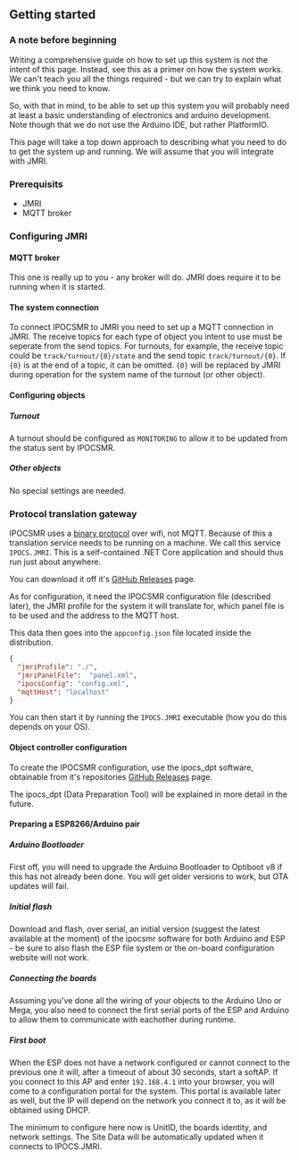 ## Getting started

### A note before beginning

Writing a comprehensive guide on how to set up this system is not the intent of
this page. Instead, see this as a primer on how the system works. We can't
teach you all the things required - but we can try to explain what we think you
need to know.

So, with that in mind, to be able to set up this system you will probably need
at least a basic understanding of electronics and arduino development.
Note though that we do not use the Arduino IDE, but rather PlatformIO.

This page will take a top down approach to describing what you need to do to get
the system up and running. We will assume that you will integrate with JMRI.

### Prerequisits

* JMRI
* MQTT broker

### Configuring JMRI

#### MQTT broker

This one is really up to you - any broker will do. JMRI does require it to be
running when it is started.

#### The system connection

To connect IPOCSMR to JMRI you need to set up a MQTT connection in JMRI.
The receive topics for each type of object you intent to use must be seperate
from the send topics. For turnouts, for example, the receive topic could be
`track/turnout/{0}/state` and the send topic `track/turnout/{0}`.
If `{0}` is at the end of a topic, it can be omitted. `{0}` will be replaced by
JMRI during operation for the system name of the turnout (or other object).

#### Configuring objects

##### Turnout

A turnout should be configured as `MONITORING` to allow it to be updated from
the status sent by IPOCSMR.

##### Other objects

No special settings are needed.

### Protocol translation gateway

IPOCSMR uses a [binary protocol][ipocs] over wifi, not MQTT. Because of this a
translation service needs to be running on a machine. We call this service
`IPOCS.JMRI`. This is a self-contained .NET Core application and should thus run
just about anywhere.

You can download it off it's [GitHub Releases][ijr] page.

As for configuration, it need the IPOCSMR configuration file (described later),
the JMRI profile for the system it will translate for, which panel file is to
be used and the address to the MQTT host.

This data then goes into the `appconfig.json` file located inside the
distribution.

```json
{
  "jmriProfile": "./",
  "jmriPanelFile":  "panel.xml",
  "ipocsConfig": "config.xml",
  "mqttHost": "localhost"
}
```

You can then start it by running the `IPOCS.JMRI` executable (how you do this
depends on your OS).

[ijr]: https://github.com/ipocsmr/ipocs.jmri/releases
[ipocs]: https://github.com/ipocsmr/documentation/blob/master/IPOCS.md

#### Object controller configuration

To create the IPOCSMR configuration, use the ipocs_dpt software, obtainable
from it's repositories [GitHub Releases][dptrel] page.

[dptrel]: https://github.com/ipocsmr/ipocs_dpt/releases

The ipocs_dpt (Data Preparation Tool) will be explained in more detail in the future.

#### Preparing a ESP8266/Arduino pair

##### Arduino Bootloader
First off, you will need to upgrade the Arduino Bootloader to Optiboot v8 if
this has not already been done. You will get older versions to work, but OTA
updates will fail.

##### Initial flash

Download and flash, over serial, an initial version (suggest the latest available
at the moment) of the ipocsmr software for both Arduino and ESP - be sure to also flash the ESP file
system or the on-board configuration website will not work.

##### Connecting the boards

Assuming you've done all the wiring of your objects to the Arduino Uno or Mega,
you also need to connect the first serial ports of the ESP and Arduino to allow
them to communicate with eachother during runtime.

##### First boot

When the ESP does not have a network configured or cannot connect to the
previous one it will, after a timeout of about 30 seconds, start a softAP. If you connect to this AP
and enter `192.168.4.1` into your browser, you will come to a configuration
portal for the system. This portal is available later as well, but the IP will
depend on the network you connect it to, as it will be obtained using DHCP.

The minimum to configure here now is UnitID, the boards identity, and network
settings. The Site Data will be automatically updated when it connects to
IPOCS.JMRI.

